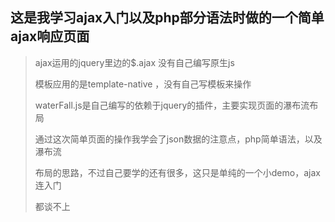 ## 这是我学习ajax入门以及php部分语法时做的一个简单ajax响应页面



> ajax运用的jquery里边的$.ajax 没有自己编写原生js
>
> 模板应用的是template-native ，没有自己写模板来操作
>
> waterFall.js是自己编写的依赖于jquery的插件，主要实现页面的瀑布流布局
>
> 通过这次简单页面的操作我学会了json数据的注意点，php简单语法，以及瀑布流
>
> 布局的思路，不过自己要学的还有很多，这只是单纯的一个小demo，ajax连入门
>
> 都谈不上
>
